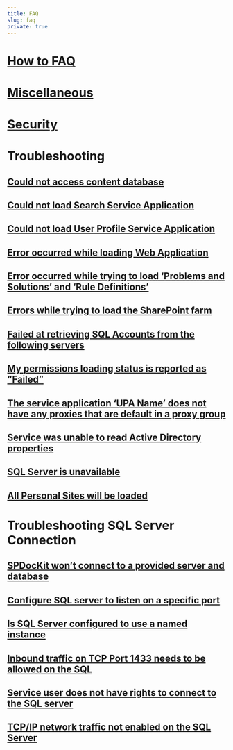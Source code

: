 ```yaml
---
title: FAQ
slug: faq
private: true
---
```


# [How to FAQ](how-to-faq.md)
# [Miscellaneous](miscellaneous.md)
# [Security](security.md)
# Troubleshooting
## [Could not access content database](could-not-access-content-database-on-server.md)
## [Could not load Search Service Application](could-not-load-search-service-application.md)
## [Could not load User Profile Service Application](could-not-load-user-profile-service.md)
## [Error occurred while loading Web Application](error-occurred-while-loading.md)
## [Error occurred while trying to load ‘Problems and Solutions’ and ‘Rule Definitions’](error-while-loading-problems-solutions-rule-definitions.md)
## [Errors while trying to load the SharePoint farm](errors-while-loading-farm.md)
## [Failed at retrieving SQL Accounts from the following servers](failed-at-retrieving-accounts-from-servers.md)
## [My permissions loading status is reported as ”Failed”](permissions-loading-status.md)
## [The service application ‘UPA Name’ does not have any proxies that are default in a proxy group](service-app-does-not-have-proxies.md)
## [Service was unable to read Active Directory properties](service-was-unable-to-read-active-directory-properties.md)
## [SQL Server is unavailable](sql-server-unavailable.md)
## [All Personal Sites will be loaded](warning-personal-sites-loaded.md)
# Troubleshooting SQL Server Connection
## [SPDocKit won’t connect to a provided server and database](configuration-wizard-connect-to-server-and-database.md)
## [Configure SQL server to listen on a specific port](configure-server-to-specific-port.md)
##  [Is SQL Server configured to use a named instance](configure-server-to-use-named-instance.md)
## [Inbound traffic on TCP Port 1433 needs to be allowed on the SQL](inbound-traffic.md)
## [Service user does not have rights to connect to the SQL server](service-user-doesnt-have-rights-to-connect-to-server.md)
## [TCP/IP network traffic not enabled on the SQL Server](tcp-ip-network-traffic-not-enabled-on-server.md)
